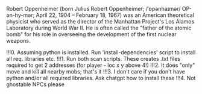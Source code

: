 Robert Oppenheimer (born Julius Robert Oppenheimer; /ˈɒpənhaɪmər/ OP-ən-hy-mər; April 22, 1904 – February 18, 1967) was an American theoretical physicist who served as the director of the Manhattan Project's Los Alamos Laboratory during World War II. He is often called the "father of the atomic bomb" for his role in overseeing the development of the first nuclear weapons.

!!!0. Assuming python is installed. Run 'install-dependencies' script to install all req. libraries etc.
!!!1. Run both scan scripts. These creates .txt files required to get 2 addresses (for player - loc x y above 4!)
!!!2. It does "only" move and kill all nearby mobs; that's it
!!!3. I don't care if you don't have python and/or all required libraries. Ask chatgpt how to install these
!!!4. Not ghostable NPCs please
